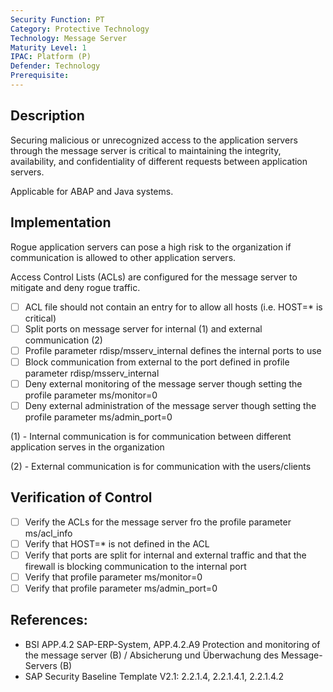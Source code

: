 ```yaml
---
Security Function: PT
Category: Protective Technology
Technology: Message Server  
Maturity Level: 1
IPAC: Platform (P)
Defender: Technology
Prerequisite:
---
```


## Description

Securing malicious or unrecognized access to the application servers through the message server is critical to maintaining the integrity, availability, and confidentiality of different requests between application servers.

Applicable for ABAP and Java systems.

## Implementation

Rogue application servers can pose a high risk to the organization if communication is allowed to other application servers.

Access Control Lists (ACLs) are configured for the message server to mitigate and deny rogue traffic.

- [ ] ACL file should not contain an entry for to allow all hosts (i.e. HOST=* is critical)
- [ ] Split ports on message server for internal (1) and external communication (2)
- [ ] Profile parameter rdisp/msserv_internal defines the internal ports to use
- [ ] Block communication from external to the port defined in profile parameter rdisp/msserv_internal
- [ ] Deny external monitoring of the message server though setting the profile parameter ms/monitor=0
- [ ] Deny external administration of the message server though setting the profile parameter ms/admin_port=0

(1) - Internal communication is for communication between different application serves in the organization

(2) - External communication is for communication with the users/clients

## Verification of Control

- [ ] Verify the ACLs for the message server fro the profile parameter ms/acl_info
- [ ] Verify that HOST=* is not defined in the ACL
- [ ] Verify that ports are split for internal and external traffic and that the firewall is blocking communication to the internal port
- [ ] Verify that profile parameter ms/monitor=0
- [ ] Verify that profile parameter ms/admin_port=0

## References:
- BSI APP.4.2 SAP-ERP-System, APP.4.2.A9 Protection and monitoring of the message server (B) / Absicherung und Überwachung des Message-Servers (B)
- SAP Security Baseline Template V2.1: 2.2.1.4, 2.2.1.4.1, 2.2.1.4.2
